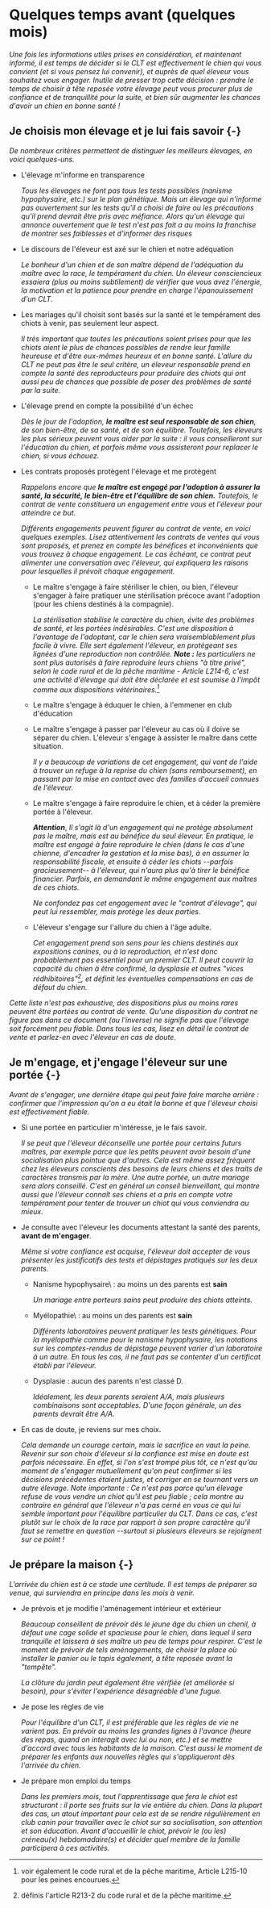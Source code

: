 
# Quelques temps avant (quelques mois)

*Une fois les informations utiles prises en considération, et maintenant informé, il est temps de décider si le CLT est effectivement le chien qui vous convient (et si vous pensez lui convenir), et auprès de quel éleveur vous souhaitez vous engager. Inutile de presser trop cette décision : prendre le temps de choisir à tête reposée votre élevage peut vous procurer plus de confiance et de tranquillité pour la suite, et bien sûr augmenter les chances d'avoir un chien en bonne santé !*

## Je choisis mon élevage et je lui fais savoir {-}

*De nombreux critères permettent de distinguer les meilleurs élevages, en voici quelques-uns.*

-   L'élevage m'informe en transparence

    *Tous les élevages ne font pas tous les tests possibles (nanisme hypophysaire, etc.) sur le plan génétique. Mais un élevage qui n'informe pas ouvertement sur les tests qu'il a choisi de faire ou les précautions qu'il prend devrait être pris avec méfiance. Alors qu'un élevage qui annonce ouvertement que le test n'est pas fait a au moins la franchise de montrer ses faiblesses et d'informer des risques*

-   Le discours de l'éleveur est axé sur le chien et notre adéquation

    *Le bonheur d'un chien et de son maître dépend de l'adéquation du maître avec la race, le tempérament du chien. Un éleveur consciencieux essaiera (plus ou moins subtilement) de vérifier que vous avez l'énergie, la motivation et la patience pour prendre en charge l'épanouissement d'un CLT.*

-   Les mariages qu'il choisit sont basés sur la santé et le tempérament des chiots à venir, pas seulement leur aspect.

    *Il très important que toutes les précautions soient prises pour que les chiots aient le plus de chances possibles de rendre leur famille heureuse et d'être eux-mêmes heureux et en bonne santé. L'allure du CLT ne peut pas être le seul critère, un éleveur responsable prend en compte la santé des reproducteurs pour produire des chiots qui ont aussi peu de chances que possible de poser des problèmes de santé par la suite.*

-   L'élevage prend en compte la possibilité d'un échec

    *Dès le jour de l'adoption, **le maître est seul responsable de son chien**, de son bien-être, de sa santé, et de son équilibre. Toutefois, les éleveurs les plus sérieux peuvent vous aider par la suite : il vous conseilleront sur l'éducation du chien, et parfois même vous assisteront pour replacer le chien, si vous échouez.*

-   Les contrats proposés protègent l'élevage et me protègent

    *Rappelons encore que **le maître est engagé par l'adoption à assurer la santé, la sécurité, le bien-être et l'équilibre de son chien.** Toutefois, le contrat de vente constituera un engagement entre vous et l'éleveur pour atteindre ce but.*

    *Différents engagements peuvent figurer au contrat de vente, en voici quelques exemples. Lisez attentivement les contrats de ventes qui vous sont proposés, et prenez en compte les bénéfices et inconvénients que vous trouvez à chaque engagement. Le cas échéant, ce contrat peut alimenter une conversation avec l'éleveur, qui expliquera les raisons pour lesquelles il prévoit chaque engagement.*

    -   Le maître s'engage à faire stériliser le chien, ou bien, l'éleveur s'engager à faire pratiquer une stérilisation précoce avant l'adoption (pour les chiens destinés à la compagnie).

        *La stérilisation stabilise le caractère du chien, évite des problèmes de santé, et les portées indésirables. C'est une disposition à l'avantage de l'adoptant, car le chien sera vraisemblablement plus facile à vivre. Elle sert également l'éleveur, en protégeant ses lignées d'une reproduction non contrôlée. **Note :** les particuliers ne sont plus autorisés à faire reproduire leurs chiens "à titre privé", selon le code rural et de la pêche maritime - Article L214-6, c'est une activité d'élevage qui doit être déclarée et est soumise à l'impôt comme aux dispositions vétérinaires.[^crpm]*

    -   Le maître s'engage à éduquer le chien, à l'emmener en club d'éducation
    -   Le maître s'engage à passer par l'éleveur au cas où il doive se séparer du chien. L'éleveur s'engage à assister le maître dans cette situation.

        *Il y a beaucoup de variations de cet engagement, qui vont de l'aide à trouver un refuge à la reprise du chien (sans remboursement), en passant par la mise en contact avec des familles d'accueil connues de l'éleveur.*

    -   Le maître s'engage à faire reproduire le chien, et à céder la première portée à l'éleveur.

        ***Attention***, *Il s'agit là d'un engagement qui ne protège absolument pas le maître, mais est au bénéfice du seul éleveur. En pratique, le maître est engagé à faire reproduire le chien (dans le cas d'une chienne, d'encadrer la gestation et la mise bas), à en assumer la responsabilité fiscale, et ensuite à céder les chiots --parfois gracieusement-- à l'éleveur, qui n'aura plus qu'à tirer le bénéfice financier. Parfois, en demandant le même engagement aux maîtres de ces chiots.*

        *Ne confondez pas cet engagement avec le "contrat d'élevage", qui peut lui ressembler, mais protège les deux parties.*

    -   L'éleveur s'engage sur l'allure du chien à l'âge adulte.

        *Cet engagement prend son sens pour les chiens destinés aux expositions canines, ou à la reproduction, et n'est donc probablement pas essentiel pour un premier CLT. Il peut couvrir la capacité du chien à être confirmé, la dysplasie et autres "vices rédhibitoires"[^dysp], et définit les éventuelles compensations en cas de défaut du chien.*

[^crpm]: voir également le code rural et de la pêche maritime, Article L215-10 pour les peines encourues.
[^dysp]: définis l'article R213-2 du code rural et de la pêche maritime.

*Cette liste n'est pas exhaustive, des dispositions plus ou moins rares peuvent être portées au contrat de vente. Qu'une disposition du contrat ne figure pas dans ce document (ou l'inverse) ne signifie pas que l'élevage soit forcément peu fiable. Dans tous les cas, lisez en détail le contrat de vente et parlez-en avec l'éleveur en cas de doute.*

## Je m'engage, et j'engage l'éleveur sur une portée {-}

*Avant de s'engager, une dernière étape qui peut faire faire marche arrière : confirmer que l'impression qu'on a eu était la bonne et que l'éleveur choisi est effectivement fiable.*

-   Si une portée en particulier m'intéresse, je le fais savoir.

    *Il se peut que l'éleveur déconseille une portée pour certains futurs maîtres, par exemple parce que les petits peuvent avoir besoin d'une socialisation plus pointue que d'autres. Cela est même assez fréquent chez les éleveurs conscients des besoins de leurs chiens et des traits de caractères transmis par la mère. Une autre portée, un autre mariage sera alors conseillé. C'est en général un conseil bienveillant, qui montre aussi que l'éleveur connaît ses chiens et a pris en compte votre tempérament pour tenter de trouver un chiot qui vous conviendra au mieux.*

-   Je consulte avec l'éleveur les documents attestant la santé des parents, **avant de m'engager**.

    *Même si votre confiance est acquise, l'éleveur doit accepter de vous présenter les justificatifs des tests et dépistages pratiqués sur les deux parents.*

    -   Nanisme hypophysaire\ : au moins un des parents est **sain**

        *Un mariage entre porteurs sains peut produire des chiots atteints.*

    -   Myélopathie\ : au moins un des parents est **sain**

        *Différents laboratoires peuvent pratiquer les tests génétiques. Pour la myélopathie comme pour le nanisme hypophysaire, les notations sur les comptes-rendus de dépistage peuvent varier d'un laboratoire à un autre. En tous les cas, il ne faut pas se contenter d'un certificat établi par l'éleveur.*

    -   Dysplasie : aucun des parents n'est classé D.

        *Idéalement, les deux parents seraient A/A, mais plusieurs combinaisons sont acceptables. D'une façon générale, un des parents devrait être A/A.*

-   En cas de doute, je reviens sur mes choix.

    *Cela demande un courage certain, mais le sacrifice en vaut la peine. Revenir sur son choix d'éleveur si la confiance est mise en doute est parfois nécessaire. En effet, si l'on s'est trompé plus tôt, ce n'est qu'au moment de s'engager mutuellement qu'on peut confirmer si les décisions précédentes étaient justes, et corriger en se tournant vers un autre élevage. Note importante : Ce n'est pas parce qu'un élevage refuse de vous vendre un chiot qu'il est peu fiable ; cela montre au contraire en général que l'éleveur n'a pas cerné en vous ce qui lui semble important pour l'équilibre particulier du CLT. Dans ce cas, c'est plutôt sur le choix de la race par rapport à son propre caractère qu'il faut se remettre en question --surtout si plusieurs éleveurs se rejoignent sur ce point !*

## Je prépare la maison {-}

*L'arrivée du chien est à ce stade une certitude. Il est temps de préparer sa venue, qui surviendra en principe dans les mois à venir.*

-   Je prévois et je modifie l'aménagement intérieur et extérieur

    *Beaucoup conseillent de prévoir dès le jeune âge du chien un chenil, à défaut une cage solide et spacieuse pour le chien, dans lequel il sera tranquille et laissera à ses maître un peu de temps pour respirer. C'est le moment de prévoir de tels aménagements, de choisir la place où installer le panier ou le tapis également, à tête reposée avant la "tempête".*

    *La clôture du jardin peut également être vérifiée (et améliorée si besoin), pour s'éviter l'expérience désagréable d'une fugue.*

-   Je pose les règles de vie

    *Pour l'équilibre d'un CLT, il est préférable que les règles de vie ne varient pas. En prévoir au moins les grandes lignes à l'avance (heure des repas, quand on interagit avec lui ou non, etc.) et se mettre d'accord avec tous les habitants de la maison. C'est aussi le moment de préparer les enfants aux nouvelles règles qui s'appliqueront dès l'arrivée du chien.*

-   Je prépare mon emploi du temps

    *Dans les premiers mois, tout l'apprentissage que fera le chiot est structurant : il porte ses fruits sur la vie entière du chien. Dans la plupart des cas, un atout important pour cela est de se rendre régulièrement en club canin pour travailler avec le chiot sur sa socialisation, son attention et son éducation. Avant d'accueillir le chiot, prévoir le (ou les) créneau(x) hebdomadaire(s) et décider quel membre de la famille participera à ces activités.*

